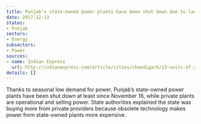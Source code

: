 ```yaml
---
title: Punjab's state-owned power plants have been shut down due to lack of demand
date: 2017-12-13
states:
- Punjab
sectors:
- Energy
subsectors:
- Power
sources:
- name: Indian Express
  url: http://indianexpress.com/article/cities/chandigarh/13-units-of-state-run-power-shut-since-nov-6-on-low-power-demand-969758/
details: []
---
```


Thanks to seasonal low demand for power, Punjab’s state-owned power plants have been shut down at least since November 16, while private plants are operational and selling power. State authorities explained the state was buying more from private providers because obsolete technology makes power from state-owned plants more expensive.
